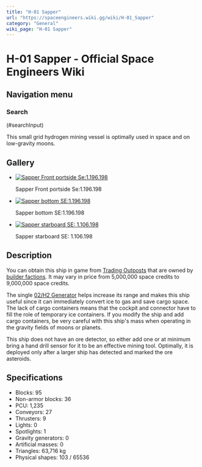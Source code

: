 ```yaml
---
title: "H-01 Sapper"
url: "https://spaceengineers.wiki.gg/wiki/H-01_Sapper"
category: "General"
wiki_page: "H-01 Sapper"
---
```


# H-01 Sapper - Official Space Engineers Wiki

## Navigation menu

### Search

(#searchInput)

This small grid hydrogen mining vessel is optimally used in space and on low-gravity moons.

## Gallery

*   [![Sapper Front portside Se:1.196.198](https://spaceengineers.wiki.gg/images/thumb/2/2e/H-01_Sapper_3.jpg/120px-H-01_Sapper_3.jpg?c261e8)](https://spaceengineers.wiki.gg/wiki/File:H-01_Sapper_3.jpg "Sapper Front portside Se:1.196.198")
    
    Sapper Front portside Se:1.196.198
    
*   [![Sapper bottom SE:1.196.198](https://spaceengineers.wiki.gg/images/thumb/1/1e/H-01_Sapper_2.jpg/120px-H-01_Sapper_2.jpg?fcadc1)](https://spaceengineers.wiki.gg/wiki/File:H-01_Sapper_2.jpg "Sapper bottom SE:1.196.198")
    
    Sapper bottom SE:1.196.198
    
*   [![Sapper starboard SE: 1.106.198](https://spaceengineers.wiki.gg/images/thumb/9/98/H-01_Sapper_1.jpg/120px-H-01_Sapper_1.jpg?492ddc)](https://spaceengineers.wiki.gg/wiki/File:H-01_Sapper_1.jpg "Sapper starboard SE: 1.106.198")
    
    Sapper starboard SE: 1.106.198
    

## Description

You can obtain this ship in game from [Trading Outposts](https://spaceengineers.wiki.gg/wiki/Trading_Outposts "Trading Outposts") that are owned by [builder factions](https://spaceengineers.wiki.gg/wiki/NPC_Factions "NPC Factions"). It may vary in price from 5,000,000 space credits to 9,000,000 space credits.

The single [02/H2 Generator](https://spaceengineers.wiki.gg/wiki/O2_H2_Generator "O2 H2 Generator") helps increase its range and makes this ship useful since it can immediately convert ice to gas and save cargo space. The lack of cargo containers means that the cockpit and connector have to fill the role of temporary ice containers. If you modify the ship and add cargo containers, be very careful with this ship's mass when operating in the gravity fields of moons or planets.

This ship does not have an ore detector, so either add one or at minimum bring a hand drill sensor for it to be an effective mining tool. Optimally, it is deployed only after a larger ship has detected and marked the ore asteroids.

## Specifications

*   Blocks: 95
*   Non-armor blocks: 36
*   PCU: 1,235
*   Conveyors: 27
*   Thrusters: 9
*   Lights: 0
*   Spotlights: 1
*   Gravity generators: 0
*   Artificial masses: 0
*   Triangles: 63,716 kg
*   Physical shapes: 103 / 65536